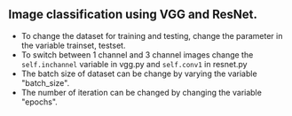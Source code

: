 ## Image classification using VGG and ResNet.

* To change the dataset for training and testing, change the parameter in the variable trainset, testset.
* To switch between 1 channel and 3 channel images change the `self.inchannel` variable in vgg.py and `self.conv1` in resnet.py
* The batch size of dataset can be change by varying the variable "batch_size".
* The number of iteration can be changed by changing the variable "epochs".